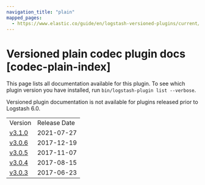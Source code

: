 ```yaml
---
navigation_title: "plain"
mapped_pages:
  - https://www.elastic.co/guide/en/logstash-versioned-plugins/current/codec-plain-index.html
---
```


# Versioned plain codec plugin docs [codec-plain-index]

This page lists all documentation available for this plugin. To see which plugin version you have installed, run `bin/logstash-plugin list --verbose`.

Versioned plugin documentation is not available for plugins released prior to Logstash 6.0.

| | |
| :- | :- |
| Version | Release Date |
| [v3.1.0](v3-1-0-plugins-codecs-plain.md) | 2021-07-27 |
| [v3.0.6](v3-0-6-plugins-codecs-plain.md) | 2017-12-19 |
| [v3.0.5](v3-0-5-plugins-codecs-plain.md) | 2017-11-07 |
| [v3.0.4](v3-0-4-plugins-codecs-plain.md) | 2017-08-15 |
| [v3.0.3](v3-0-3-plugins-codecs-plain.md) | 2017-06-23 |
